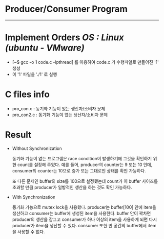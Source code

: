 # Producer/Consumer Program
--------------------------------------------------

# Implement Orders *OS : Linux (ubuntu - VMware)*
 -  [~$ gcc -o 1 code.c -lpthread] 를 이용하여 code.c 가 수행파일로 만들어진 '1' 생성
 -  이 '1' 파일을 './1' 로 실행

# C files info
 - pro_con.c : 동기화 기능이 있는 생산자/소비자 문제
 - pro_con2.c : 동기화 기능이 없는 생산자/소비자 문제

# Result
- Without Synchronization

     동기화 기능이 없는 프로그램은 race condition이 발생하기에 그것을 확인하기 위한 count를 설정해 주었다. 예를 들어, producer의 counter는 9 또는 10 인데, consumer의 counter는 10으로 증가 또는 그대로인 상태를 확인 가능하다.

     또 다른 문제인 buffer의 size를 100으로 설정했는데 count가 이 buffer 사이즈를 초과할 만큼 producer가 일방적인 생산을 하는 것도 확인 가능하다.

- With Synchronization

     동기화 기능으로 mutex lock을 사용했다. producer는 buffer[100] 안에 item을 생산하고 consumer는 buffer에 생성된 item을 사용한다. buffer 안이 꽉차면 producer의 생산을 잠그고 consumer가 하나 이상의 item을 사용하게 되면 다시 producer가 item을 생산할 수 있다. consumer 또한 빈 공간의 buffer에서 item을 사용할 수 없다.
